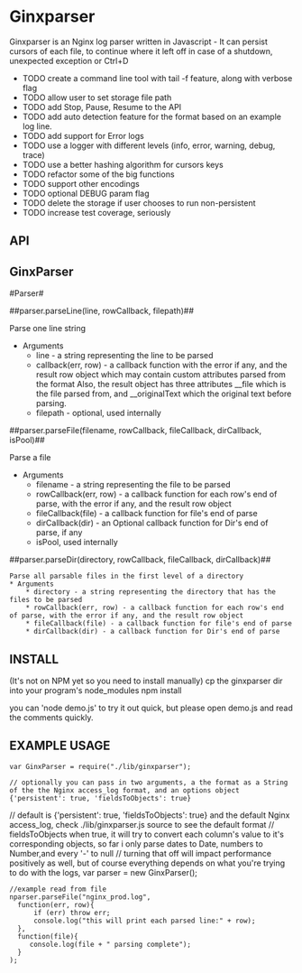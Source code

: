 Ginxparser
===================

Ginxparser is an Nginx log parser written in Javascript - It can persist cursors of each file, to continue where it left off in case of a
shutdown, unexpected exception or Ctrl+D

* TODO create a command line tool with tail -f feature, along with verbose flag
* TODO allow user to set storage file path
* TODO add Stop, Pause, Resume to the API 
* TODO add auto detection feature for the format based on an example log line.
* TODO add support for Error logs
* TODO use a logger with different levels (info, error, warning, debug, trace)
* TODO use a better hashing algorithm for cursors keys
* TODO refactor some of the big functions
* TODO support other encodings
* TODO optional DEBUG param flag
* TODO delete the storage if user chooses to run non-persistent
* TODO increase test coverage, seriously

API
---
 
GinxParser
---------
	
#Parser#

##parser.parseLine(line, rowCallback, filepath)##

Parse one line string
* Arguments
	* line - a string representing the line to be parsed
	* callback(err, row) - a callback function with the error if any, and the result row object which may contain custom attributes parsed from the format
	Also, the result object has three attributes __file which is the file parsed from, and __originalText which the original text before parsing.
	* filepath - optional, used internally


##parser.parseFile(filename, rowCallback, fileCallback, dirCallback, isPool)##

Parse a file
* Arguments
	* filename - a string representing the file to be parsed
	* rowCallback(err, row) - a callback function for each row's end of parse, with the error if any, and the result row object
	* fileCallback(file) - a callback function for file's end of parse
	* dirCallback(dir) - an Optional callback function for Dir's end of parse, if any
	* isPool, used internally

##parser.parseDir(directory, rowCallback, fileCallback, dirCallback)##

	Parse all parsable files in the first level of a directory
	* Arguments
		* directory - a string representing the directory that has the files to be parsed
		* rowCallback(err, row) - a callback function for each row's end of parse, with the error if any, and the result row object
		* fileCallback(file) - a callback function for file's end of parse
		* dirCallback(dir) - a callback function for Dir's end of parse

INSTALL
-------
  (It's not on NPM yet so you need to install manually)
  cp the ginxparser dir into your program's node_modules
  npm install

  you can 'node demo.js' to try it out quick, but please open demo.js and read the comments quickly.

EXAMPLE USAGE
-------------

	var GinxParser = require("./lib/ginxparser");
	
	// optionally you can pass in two arguments, a the format as a String of the the Nginx access_log format, and an options object {'persistent': true, 'fieldsToObjects': true} 
  // default is {'persistent': true, 'fieldsToObjects': true} and the default Nginx access_log, check ./lib/ginxparser.js source to see the default format
  // fieldsToObjects when true, it will try to convert each column's value to it's corresponding objects, so far i only parse dates to Date,  numbers to Number,and every '-' to null 
  // turning that off will impact performance positively as well, but of course everything depends on what you're trying to do with the logs,
	var parser = new GinxParser();
	
	//example read from file
	nparser.parseFile("nginx_prod.log", 	
	  function(err, row){
		  if (err) throw err;
		  console.log("this will print each parsed line:" + row);
	  },	  
	  function(file){
		 console.log(file + " parsing complete");
	  }
	);
